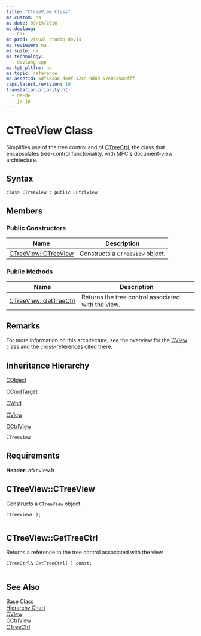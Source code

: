 ```yaml
---
title: "CTreeView Class"
ms.custom: na
ms.date: 09/19/2016
ms.devlang: 
  - C++
ms.prod: visual-studio-dev14
ms.reviewer: na
ms.suite: na
ms.technology: 
  - devlang-cpp
ms.tgt_pltfrm: na
ms.topic: reference
ms.assetid: 5df583a6-d69f-42ca-9d8d-57e04558afff
caps.latest.revision: 19
translation.priority.ht: 
  - de-de
  - ja-jp
---
```

# CTreeView Class
Simplifies use of the tree control and of [CTreeCtrl](../vs140/CTreeCtrl-Class.md), the class that encapsulates tree-control functionality, with MFC's document-view architecture.  
  
## Syntax  
  
```  
class CTreeView : public CCtrlView  
```  
  
## Members  
  
### Public Constructors  
  
|Name|Description|  
|----------|-----------------|  
|[CTreeView::CTreeView](#ctreeview__ctreeview)|Constructs a `CTreeView` object.|  
  
### Public Methods  
  
|Name|Description|  
|----------|-----------------|  
|[CTreeView::GetTreeCtrl](#ctreeview__gettreectrl)|Returns the tree control associated with the view.|  
  
## Remarks  
 For more information on this architecture, see the overview for the [CView](../vs140/CView-Class.md) class and the cross-references cited there.  
  
## Inheritance Hierarchy  
 [CObject](../vs140/CObject-Class.md)  
  
 [CCmdTarget](../vs140/CCmdTarget-Class.md)  
  
 [CWnd](../vs140/CWnd-Class.md)  
  
 [CView](../vs140/CView-Class.md)  
  
 [CCtrlView](../vs140/CCtrlView-Class.md)  
  
 `CTreeView`  
  
## Requirements  
 **Header:** afxcview.h  
  
##  <a name="ctreeview__ctreeview"></a>  CTreeView::CTreeView  
 Constructs a `CTreeView` object.  
  
```  
CTreeView( );  
  
```  
  
##  <a name="ctreeview__gettreectrl"></a>  CTreeView::GetTreeCtrl  
 Returns a reference to the tree control associated with the view.  
  
```  
CTreeCtrl& GetTreeCtrl( ) const;  
  
```  
  
## See Also  
 [Base Class](../vs140/CCtrlView-Class.md)   
 [Hierarchy Chart](../vs140/Hierarchy-Chart.md)   
 [CView](../vs140/CView-Class.md)   
 [CCtrlView](../vs140/CCtrlView-Class.md)   
 [CTreeCtrl](../vs140/CTreeCtrl-Class.md)